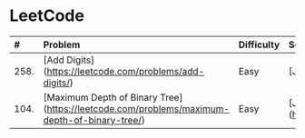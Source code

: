 # LeetCode
| # | Problem | Difficulty | Solution |
| :---- | :------------------------ | :-------- | :-------- |
| 258. | [Add Digits] (https://leetcode.com/problems/add-digits/) | Easy | [Java] (https://github.com/srinivaskcg/LeetCode/blob/master/LeetCode/src/interview/practice/AddDigits.java) |
| 104. | [Maximum Depth of Binary Tree] (https://leetcode.com/problems/maximum-depth-of-binary-tree/) | Easy | [Java] (https://github.com/srinivaskcg/CodeGround/blob/master/LeetCode/src/interview/practice/MaximumDepthofBinaryTree.java) |
